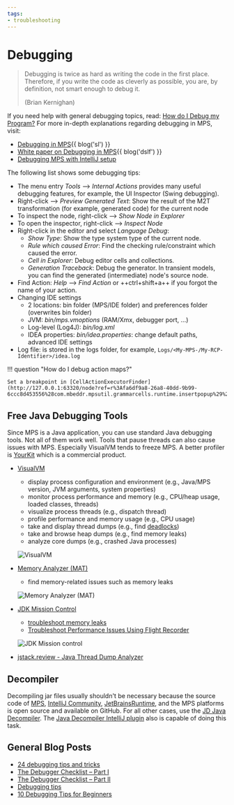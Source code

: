 ```yaml
---
tags:
- troubleshooting
---
```


# Debugging

> Debugging is twice as hard as writing the code in the first place. Therefore, if you write the code as cleverly as possible, you are, by definition, not smart enough to debug it.
> 
> (Brian Kernighan)

If you need help with general debugging topics, read: [How do I Debug my Program?](http://websites.umich.edu/~eecs381/generalFAQ/Debugging.html)
For more in-depth explanations regarding debugging in MPS, visit:

- [Debugging in MPS](https://specificlanguages.com/articles/debugging/){{ blog('sl') }}
- [White paper on Debugging in MPS](https://dslfoundry.com/whitepaper-on-debugging-in-mps/){{ blog('dslf') }}
- [Debugging MPS with IntelliJ setup](/files/debugging-MPS-with-IntelliJ_Setup.pdf)

The following list shows some debugging tips:

- The menu entry *Tools* --> *Internal Actions* provides many useful debugging features, for example, the UI Inspector (Swing debugging).
- Right-click --> *Preview Generated Text*: Show the result of the M2T transformation (for example, generated code) for the current node
- To inspect the node, right-click --> *Show Node in Explorer*
- To open the inspector, right-click --> *Inspect Node*
- Right-click in the editor and select *Language Debug*:
    - *Show Type*: Show the type system type of the current node.
    - *Rule which caused Error*: Find the checking rule/constraint which caused the error.
    - *Cell in Explorer*: Debug editor cells and collections.
    - *Generation Traceback*: Debug the generator. In transient models, you can find the generated (intermediate) node's source node.
- Find Action: *Help* --> *Find Action* or ++ctrl+shift+a++ if you forgot the name of your action.
- Changing IDE settings
    - 2 locations: bin folder (MPS/IDE folder) and preferences folder (overwrites bin folder)
    - JVM: *bin/mps.vmoptions* (RAM/Xmx, debugger port, …)
    - Log-level (Log4J): *bin/log.xml* 	
    - IDEA properties: *bin/idea.properties*: change default paths, advanced IDE settings
- Log file: is stored in the logs folder, for example, `Logs/<My-MPS-/My-RCP-Identifier>/idea.log`

!!! question "How do I debug action maps?"

    Set a breakpoint in [CellActionExecutorFinder](http://127.0.0.1:63320/node?ref=r%3Afa6df9a8-26a8-40dd-9b99-6ccc8d453556%28com.mbeddr.mpsutil.grammarcells.runtime.insertpopup%29%2F3077579741543265862).

## Free Java Debugging Tools

Since MPS is a Java application, you can use standard Java debugging tools. Not all of them work well. Tools that pause threads can also
cause issues with MPS. Especially VisualVM tends to freeze MPS. A better profiler is [YourKit](https://www.yourkit.com/java/profiler/features/) which is a commercial product.

- [VisualVM](https://quinnkeast.medium.com/word-choices-and-language-in-ux-part-three-user-interface-labels-messages-c1a383793e6a)
    - display process configuration and environment (e.g., Java/MPS version, JVM arguments, system properties)
    - monitor process performance and memory (e.g., CPU/heap usage, loaded classes, threads)
    - visualize process threads (e.g., dispatch thread)
    - profile performance and memory usage (e.g., CPU usage)
    - take and display thread dumps (e.g., find [deadlocks](https://docs.oracle.com/javase/tutorial/essential/concurrency/deadlock.html))
    - take and browse heap dumps (e.g., find memory leaks)
    - analyze core dumps (e.g., crashed Java processes)

    ![VisualVM](visualvm.png)

- [Memory Analyzer (MAT)](https://www.eclipse.org/mat/)
    - find memory-related issues such as memory leaks

    ![Memory Analyzer (MAT)](http://www.eclipse.org/mat/about/overview.png)

- [JDK Mission Control](https://www.oracle.com/java/technologies/javase/products-jmc8-downloads.html)
    - [troubleshoot memory leaks](https://docs.oracle.com/en/java/javase/11/troubleshoot/troubleshooting-memory-leaks.html#GUID-8090B138-6E0C-4926-9659-BE739062AB75)
    - [Troubleshoot Performance Issues Using Flight Recorder](https://docs.oracle.com/en/java/javase/11/troubleshoot/troubleshoot-performance-issues-using-jfr.html#GUID-0FE29092-18B5-4BEB-8D8D-0CBA7A4FEA1D)

    ![JDK Mission control](https://docs.oracle.com/en/java/javase/11/troubleshoot/img/garbage_collection_performance_automated_analysis_results_7_1_2.png)

- [jstack.review - Java Thread Dump Analyzer](https://jstack.review/#tda_1_dump)

## Decompiler

Decompiling jar files usually shouldn't be necessary because the source code of [MPS](https://github.com/JetBrains/MPS), [IntelliJ Community](https://github.com/JetBrains/intellij-community), [JetBrainsRuntime](https://github.com/JetBrains/JetBrainsRuntime), and the MPS platforms is open source and available on GitHub. For all other cases,
use the [JD Java Decompiler](http://java-decompiler.github.io/). The [Java Decompiler IntelliJ plugin](https://plugins.jetbrains.com/plugin/7100-java-decompiler) also is capable of doing this task.

## General Blog Posts

- [24 debugging tips and tricks](https://dev.to/humblefool_2/24-debugging-tips-and-tricks-b4c)
- [The Debugger Checklist – Part I](https://talktotheduck.dev/the-debugger-checklist-part-i)
- [The Debugger Checklist – Part II](https://talktotheduck.dev/the-debugger-checklist-part-ii)
- [Debugging tips](https://jonskeet.uk/csharp/debugging.html)
- [10 Debugging Tips for Beginners](https://blog.hartleybrody.com/debugging-code-beginner/)